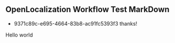 ## OpenLocalization Workflow Test MarkDown
* 9371c89c-e695-4664-83b8-ac91fc5393f3 
thanks!

Hello world